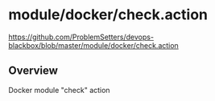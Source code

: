 # module/docker/check.action

https://github.com/ProblemSetters/devops-blackbox/blob/master/module/docker/check.action

## Overview

Docker module "check" action



